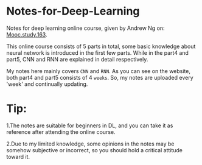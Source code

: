 # Notes-for-Deep-Learning
Notes for deep learning online course, given by Andrew Ng on: [Mooc.study.163](https://mooc.study.163.com/smartSpec/detail/1001319001.htm).

This online course consists of 5 parts in total, some basic knowledge about neural network is introduced in the first few parts. While in the part4 and part5, CNN and RNN are explained in detail respectively. 

My notes here mainly covers `CNN` and `RNN`. As you can see on the website, both part4 and part5 consists of 4 `weeks`. So, my notes are uploaded every 'week' and continually updating.


# Tip:

1.The notes are suitable for beginners in DL, and you can take it as reference after attending the online course.

2.Due to my limited knowledge, some opinions in the notes may be somehow subjective or incorrect, so you should hold a critical attitude toward it.
